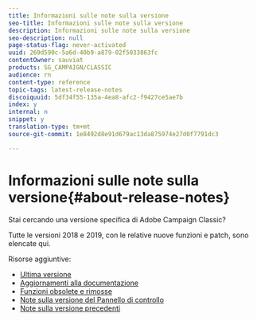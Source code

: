 ```yaml
---
title: Informazioni sulle note sulla versione
seo-title: Informazioni sulle note sulla versione
description: Informazioni sulle note sulla versione
seo-description: null
page-status-flag: never-activated
uuid: 269d590c-5a6d-40b9-a879-02f5033863fc
contentOwner: sauviat
products: SG_CAMPAIGN/CLASSIC
audience: rn
content-type: reference
topic-tags: latest-release-notes
discoiquuid: 5df34f55-135a-4ea8-afc2-f9427ce5ae7b
index: y
internal: n
snippet: y
translation-type: tm+mt
source-git-commit: 1e8492d8e91d679ac13da875974e27d0f7791dc3

---
```



# Informazioni sulle note sulla versione{#about-release-notes}

Stai cercando una versione specifica di Adobe Campaign Classic?

Tutte le versioni 2018 e 2019, con le relative nuove funzioni e patch, sono elencate qui.

Risorse aggiuntive:

* [Ultima versione](../../rn/using/latest-release.md)
* [Aggiornamenti alla documentazione](https://helpx.adobe.com/campaign/kb/v7-doc-updates.html)
* [Funzioni obsolete e rimosse](https://helpx.adobe.com/campaign/kb/deprecated-and-removed-features.html)
* [Note sulla versione del Pannello di controllo](https://docs.adobe.com/content/help/en/control-panel/using/release-notes.html)
* [Note sulla versione precedenti](https://docs.campaign.adobe.com/doc/AC/en/RN_legacy.html)